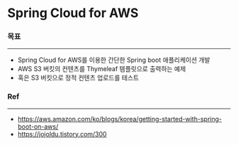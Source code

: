 # Spring Cloud for AWS

### 목표
***
- Spring Cloud for AWS를 이용한 간단한 Spring boot 애플리케이션 개발
- AWS S3 버킷의 컨텐츠를 Thymeleaf 템플릿으로 출력하는 예제
- 혹은 S3 버킷으로 정적 컨텐츠 업로드를 테스트

### Ref
***
- https://aws.amazon.com/ko/blogs/korea/getting-started-with-spring-boot-on-aws/
- https://jojoldu.tistory.com/300


